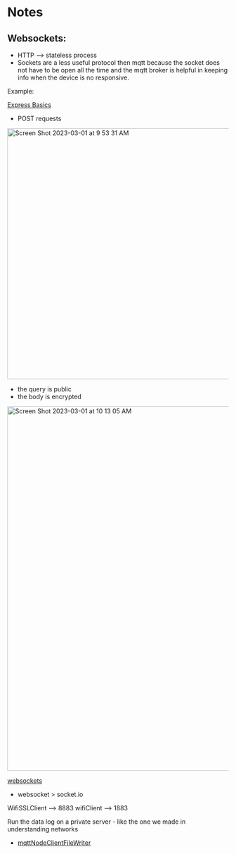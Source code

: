 # Notes

## Websockets:

- HTTP --> stateless process
- Sockets are a less useful protocol then mqtt because the socket does not have to be open all the time and the mqtt broker is helpful in keeping info when the device is no responsive.

Example:

[Express Basics](https://glitch.com/edit/#!/tigoe-express-basics?path=README.md%3A1%3A0)

- POST requests
<img width="570" alt="Screen Shot 2023-03-01 at 9 53 31 AM" src="https://user-images.githubusercontent.com/76453899/222175919-75981d26-899b-4cb6-b232-a0925009ebc5.png">

- the query is public
- the body is encrypted

<img width="828" alt="Screen Shot 2023-03-01 at 10 13 05 AM" src="https://user-images.githubusercontent.com/76453899/222181053-f17b499a-c102-4adf-9dee-419fc169a419.png">


[websockets](https://glitch.com/edit/#!/tigoe-websocket-server?path=server.js%3A1%3A0)

- websocket > socket.io

WifiSSLClient --> 8883
wifiClient --> 1883


Run the data log on a private server - like the one we made in understanding networks
- [mqttNodeClientFileWriter](https://github.com/tigoe/mqtt-examples/tree/main/node-clients/MqttNodeClientFileWriter/)
